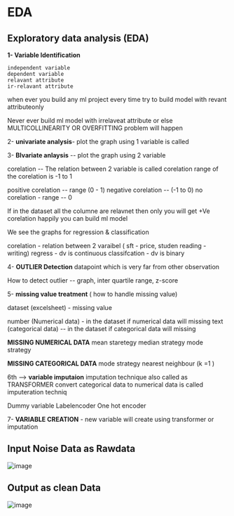 # EDA
Exploratory data analysis (EDA) 
---
**1- Variable Identification**

	independent variable
	dependent variable 
	relavant attribute
	ir-relavant attribute 

when ever you build any ml project every time try to build model with revant attributeonly 

Never ever build ml model with irrelaveat attribute or else 
MULTICOLLINEARITY OR OVERFITTING problem will happen 


2- **univariate analysis**- plot the graph using 1 variable is called 


3- **BIvariate anlaysis** -- plot the graph using 2 variable 

corelation -- The relation between 2 variable is called corelation 
	range of the corelation is -1 to 1 

positive corelation -- range (0 - 1)
negative corelation -- (-1 to 0)
no corelation - range -- 0

If in the dataset all the columne are relavnet then only you will get +Ve corelation 
happily you can build ml model 

We see the graphs for regression & classification 

corelation - relation between 2 varaibel ( sft - price, studen reading - writing) 
regress - dv is continuous
classifcation - dv is binary 

4- **OUTLIER Detection**
	datapoint which is very far from other observation 

How to detect outlier -- graph, inter quartile range, z-score


5- **missing value treatment**  ( how to handle missing value)

dataset (excelsheet) - missing value 

number (Numerical data) - in the dataset if numerical data will missing 
text (categorical data) -- in the dataset if categorical data will missing 

**MISSING NUMERICAL DATA**
	mean staretegy 
	median strategy 
	mode strategy 
	
**MISSING CATEGORICAL DATA** 
	mode strategy 
	nearest neighbour  (k =1 ) 
	

6th --> **variable imputaion**
imputation technique also called as TRANSFORMER 
convert categorical data to numerical data is called imputeration techniq

Dummy variable 
Labelencoder 
One hot encoder 

7- **VARIABLE CREATION**  - new variable will create using transformer or imputation 

## Input Noise Data as Rawdata
![image](https://github.com/user-attachments/assets/b2f9e819-399f-434f-9a18-313b1865a328)
## Output as clean Data
![image](https://github.com/user-attachments/assets/4954f618-e010-444c-a1e1-9ec15be53a70)


